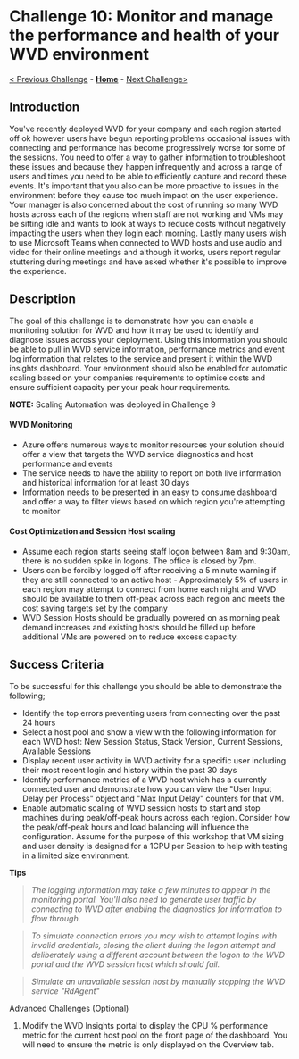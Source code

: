 # Challenge 10: Monitor and manage the performance and health of your WVD environment

[< Previous Challenge](./09-Automate-WVD-Tasks.md) - **[Home](../README.md)** - [Next Challenge>](./11-Configure-User-Experience-Settings.md)

## Introduction

You've recently deployed WVD for your company and each region started off ok however users have begun reporting problems occasional issues with connecting and performance has become progressively worse for some of the sessions. You need to offer a way to gather information to troubleshoot these issues and because they happen infrequently and across a range of users and times you need to be able to efficiently capture and record these events. It's important that you also can be more proactive to issues in the environment before they cause too much impact on the user experience. Your manager is also concerned about the cost of running so many WVD hosts across each of the regions when staff are not working and VMs may be sitting idle and wants to look at ways to reduce costs without negatively impacting the users when they login each morning. Lastly many users wish to use Microsoft Teams when connected to WVD hosts and use audio and video for their online meetings and although it works, users report regular stuttering during meetings and have asked whether it's possible to improve the experience.

## Description

The goal of this challenge is to demonstrate how you can enable a monitoring solution for WVD and how it may be used to identify and diagnose issues across your deployment. Using this information you should be able to pull in WVD service information, performance metrics and event log information that relates to the service and present it within the WVD insights dashboard. Your environment should also be enabled for automatic scaling based on your companies requirements to optimise costs and ensure sufficient capacity per your peak hour requirements. 

**NOTE:** Scaling Automation was deployed in Challenge 9

#### WVD Monitoring
   - Azure offers numerous ways to monitor resources your solution should offer a view that targets the WVD service diagnostics and host performance and events
   - The service needs to have the ability to report on both live information and historical information for at least 30 days
   - Information needs to be presented in an easy to consume dashboard and offer a way to filter views based on which region you're attempting to monitor

#### Cost Optimization and Session Host scaling
   - Assume each region starts seeing staff logon between 8am and 9:30am, there is no sudden spike in logons. The office is closed by 7pm.  
   - Users can be forcibly logged off after receiving a 5 minute warning if they are still connected to an active host
	- Approximately 5% of users in each region may attempt to connect from home each night and WVD should be available to them off-peak across each region and meets the cost saving targets set by the company
   - WVD Session Hosts should be gradually powered on as morning peak demand increases and existing hosts should be filled up before additional VMs are powered on to reduce excess capacity.

## Success Criteria

To be successful for this challenge you should be able to demonstrate the following;

- Identify the top errors preventing users from connecting over the past 24 hours
- Select a host pool and show a view with the following information for each WVD host: New Session Status, Stack Version, Current Sessions, Available Sessions
- Display recent user activity in WVD activity for a specific user including their most recent login and history within the past 30 days
- Identify performance metrics of a WVD host which has a currently connected user and demonstrate how you can view the "User Input Delay per Process" object and "Max Input Delay" counters for that VM.
- Enable automatic scaling of WVD session hosts to start and stop machines during peak/off-peak hours across each region. Consider how the peak/off-peak hours and load balancing will influence the configuration. Assume for the purpose of this workshop that VM sizing and user density is designed for a 1CPU per Session to help with testing in a limited size environment.

**Tips**

> _The logging information may take a few minutes to appear in the monitoring portal. You'll also need to generate user traffic by connecting to WVD after enabling the diagnostics for information to flow through._

> _To simulate connection errors you may wish to attempt logins with invalid credentials, closing the client during the logon attempt and deliberately using a different account between the logon to the WVD portal and the WVD session host which should fail._

> _Simulate an unavailable session host by manually stopping the WVD service "RdAgent"_


Advanced Challenges (Optional)

1. Modify the WVD Insights portal to display the CPU % performance metric for the current host pool on the front page of the dashboard. You will need to ensure the metric is only displayed on the Overview tab.
